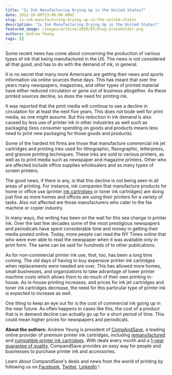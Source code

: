 ```yaml
---
title: "Is Ink Manufacturing Drying Up in the United States?"
date: 2012-10-09T23:00:00.000Z
slug: is-ink-manufacturing-drying-up-in-the-united-states
description: "Is Ink Manufacturing Drying Up in the United States?"
featured_image: /images/archive/2020/07/blog-placeholder.png
authors: Andrew Yeung
tags: []
---
```


Some recent news has come about concerning the production of various types of ink that being manufactured in the US. The news is not considered all that good, and has to do with the demand of ink, in general. 

It is no secret that many more Americans are getting their news and sports information via online sources these days. This has meant that over the years many newspapers, magazines, and other types of printed material have either reduced circulation or gone out of business altogether. As these printed sources decline, so does the need for printing ink.

It was reported that the print media will continue to see a decline in circulation for at least the next five years. This does not bode well for print media, as one might assume. But this reduction in ink demand is also caused by less use of printer ink in other industries as well such as packaging (less consumer spending on goods and products means less need to print new packaging for those goods and products).

Some of the hardest hit firms are those that manufacture commercial ink jet cartridges and printing inks used for lithographic, flexographic, letterpress, and gravure printing techniques. These inks are sold to various printers, as well as to print media such as newspaper and magazine printers. Other who are affected include office supplies wholesalers and as many types of screen printers. 

The good news, if there is any, is that this decline is not being seen in all areas of printing. For instance, ink companies that manufacture products for home or office use (printer [ink cartridges](https://www.compandsave.com/) or toner ink cartridges) are doing just fine as more homes and offices are using their printers for a variety of tasks. Also not affected are those manufacturers who cater to the fax machine or copier industry.

In many ways, the writing has been on the wall for this sea change in printer ink. Over the last few decades some of the most prestigious newspapers and periodicals have spent considerable time and money in getting their media posted online. Today, more people can read the NY Times online that who were ever able to read the newspaper when it was available only in print form. The same can be said for hundreds of to other publications.

As for non-commercial printer ink use, that, too, has been a long time coming. The old days of having to buy expensive printer ink cartridges when replacements were needed are over. This has allowed more homes, small businesses, and organizations to take advantage of lower printer machine costs which allows them to do much of their own printing in-house. As in-house printing increases, and prices for ink jet cartridges and toner ink cartridges decrease, the need for this particular type of printer ink is expected to increase as well.

One thing to keep an eye out for is the cost of commercial ink going up in the near future. As often happens in cases like this, the cost of a product that is in demand decline can actually go up for a short period of time. This could mean higher prices for newspapers and periodicals.

  
**About the authors:** Andrew Yeung is president of [CompAndSave](https://www.compandsave.com/), a leading online provider of premium printer ink cartridges, including [remanufactured](https://www.compandsave.com/help) and [compatible printer ink cartridges](https://www.compandsave.com/help). With deals every month and a [1-year guarantee of quality](https://www.compandsave.com/help), CompandSave provides an easy way for people and businesses to purchase printer ink and accessories.

Learn about CompandSave's deals and news from the world of printing by following us on [Facebook](https://www.facebook.com/compandsave.ink), [Twitter](https://twitter.com/compandsave), [LinkedIn](https://www.linkedin.com) !